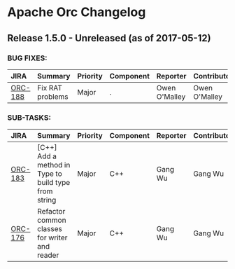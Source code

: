 
<!---
# Licensed to the Apache Software Foundation (ASF) under one
# or more contributor license agreements.  See the NOTICE file
# distributed with this work for additional information
# regarding copyright ownership.  The ASF licenses this file
# to you under the Apache License, Version 2.0 (the
# "License"); you may not use this file except in compliance
# with the License.  You may obtain a copy of the License at
#
#     http://www.apache.org/licenses/LICENSE-2.0
#
# Unless required by applicable law or agreed to in writing, software
# distributed under the License is distributed on an "AS IS" BASIS,
# WITHOUT WARRANTIES OR CONDITIONS OF ANY KIND, either express or implied.
# See the License for the specific language governing permissions and
# limitations under the License.
-->
# Apache Orc Changelog

## Release 1.5.0 - Unreleased (as of 2017-05-12)



### BUG FIXES:

| JIRA | Summary | Priority | Component | Reporter | Contributor |
|:---- |:---- | :--- |:---- |:---- |:---- |
| [ORC-188](https://issues.apache.org/jira/browse/ORC-188) | Fix RAT problems |  Major | . | Owen O'Malley | Owen O'Malley |


### SUB-TASKS:

| JIRA | Summary | Priority | Component | Reporter | Contributor |
|:---- |:---- | :--- |:---- |:---- |:---- |
| [ORC-183](https://issues.apache.org/jira/browse/ORC-183) | [C++] Add a method in Type to build type from string |  Major | C++ | Gang Wu | Gang Wu |
| [ORC-176](https://issues.apache.org/jira/browse/ORC-176) | Refactor common classes for writer and reader |  Major | C++ | Gang Wu | Gang Wu |


